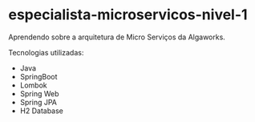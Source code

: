 # especialista-microservicos-nivel-1

Aprendendo sobre a arquitetura de Micro Serviços da Algaworks.

Tecnologias utilizadas:
- Java
- SpringBoot
- Lombok
- Spring Web
- Spring JPA
- H2 Database